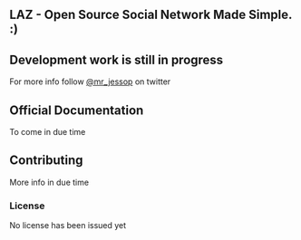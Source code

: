 ## LAZ - Open Source Social Network Made Simple. :)


## Development work is still in progress

For more info follow [@mr_jessop](http://twitter.com/mr_jessp) on twitter


## Official Documentation

To come in due time

## Contributing

More info in due time


### License

No license has been issued yet
